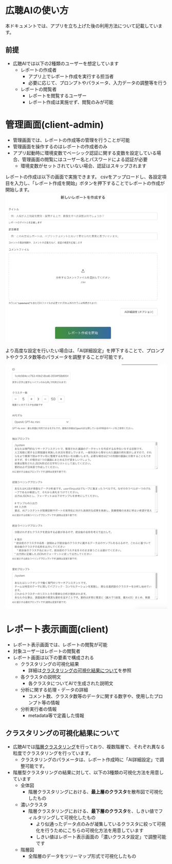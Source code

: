 # 広聴AIの使い方
本ドキュメントでは、アプリを立ち上げた後の利用方法について記載しています。

## 前提
* 広聴AIでは以下の2種類のユーザーを想定しています
  * レポートの作成者
    * アプリ上でレポート作成を実行する担当者
    * 必要に応じて、プロンプトやパラメータ、入力データの調整等を行う
  * レポートの閲覧者
    * レポートを閲覧するユーザー
    * レポート作成は実施せず、閲覧のみが可能

# 管理画面(client-admin)
* 管理画面では、レポートの作成等の管理を行うことが可能
* 管理画面を操作するのはレポートの作成者のみ
* アプリ起動時に環境変数でベーシック認証に関する変数を設定している場合、管理画面の閲覧にはユーザー名とパスワードによる認証が必要
  * 環境変数がセットされていない場合、認証はスキップされます


レポートの作成は以下の画面で実施できます。
csvをアップロードし、各設定項目を入力し、「レポート作成を開始」ボタンを押下することでレポートの作成が開始します。
  ![レポートの作成](./images/create_report.png)

より高度な設定を行いたい場合は、「AI詳細設定」を押下することで、プロンプトやクラスタ数等のパラメータを調整することが可能です。

  ![AI詳細設定](./images/ai_advanced_settings.png)



# レポート表示画面(client)
* レポート表示画面では、レポートの閲覧が可能
* 対象ユーザーはレポートの閲覧者
* レポート画面は以下の要素で構成される
  * クラスタリングの可視化結果
    * 詳細は[クラスタリングの可視化結果について](#クラスタリングの可視化結果について)を参照
  * 各クラスタの説明文
    * 各クラスタについてAIで生成された説明文
  * 分析に関する処理・データの詳細
    * コメント数、クラスタ数等のデータに関する数字や、使用したプロンプト等の情報
  * 分析実行者の情報
    * metadata等で定義した情報

## クラスタリングの可視化結果について
* 広聴AIでは[階層クラスタリング](https://en.wikipedia.org/wiki/Hierarchical_clustering)を行っており、複数階層で、それぞれ異なる粒度でクラスタリングを行っています。
  * クラスタリングのパラメータは、レポート作成時に「AI詳細設定」で調整可能です。
* 階層型クラスタリングの結果に対して、以下の3種類の可視化方法を用意しています
  * 全体図
    * 階層クラスタリングにおける、**最上層のクラスタ**を散布図で可視化したもの
  * 濃いクラスタ
    * 階層クラスタリングにおける、**最下層のクラスタ**を、しきい値でフィルタリングして可視化したもの
      * より似通ったデータ点のみが凝集しているクラスタに絞って可視化を行うためにこちらの可視化方法を用意しています
      * しきい値はレポート表示画面の「濃いクラスタ設定」で調整可能です
  * 階層図
    * 全階層のデータをツリーマップ形式で可視化したもの






  